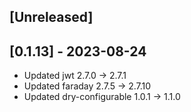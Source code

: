 ## [Unreleased]

## [0.1.13] - 2023-08-24

- Updated jwt 2.7.0 -> 2.7.1
- Updated faraday 2.7.5 -> 2.7.10
- Updated dry-configurable 1.0.1 -> 1.1.0
